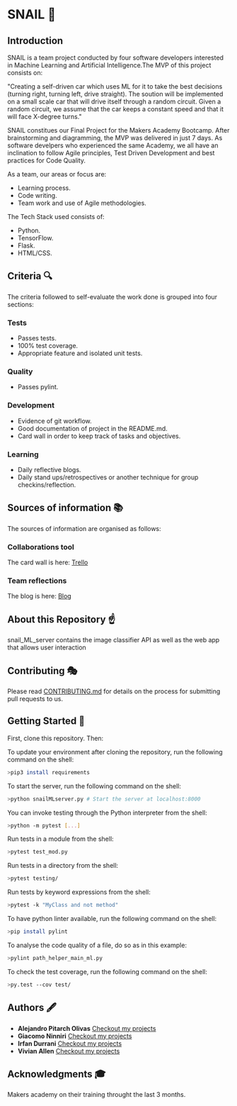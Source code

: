 # SNAIL 🐌

## Introduction

SNAIL is a team project conducted by four software developers interested in Machine Learning and Artificial Intelligence.The MVP of this project consists on: 

"Creating a self-driven car which uses ML for it to take the best decisions (turning right, turning left, drive straight).
The soution will be implemented on a small scale car that will drive itself through a random circuit.
Given a random circuit, we assume that the car keeps a constant speed and that it will face X-degree turns."

SNAIL constitues our Final Project for the Makers Academy Bootcamp. After brainstorming and diagramming, the MVP was delivered in just 7 days. As software develpers who experienced the same Academy, we all have an inclination to follow Agile principles, Test Driven Development and best practices for Code Quality.

As a team, our areas or focus are:
- Learning process.
- Code writing.
- Team work and use of Agile methodologies.

The Tech Stack used consists of:
- Python.
- TensorFlow.
- Flask. 
- HTML/CSS.


## Criteria 🔍  
The criteria followed to self-evaluate the work done is grouped into four sections:
### Tests
* Passes tests.
* 100% test coverage.
* Appropriate feature and isolated unit tests.
### Quality
* Passes pylint.
### Development
* Evidence of git workflow.
* Good documentation of project in the README.md.
* Card wall in order to keep track of tasks and objectives.
### Learning
* Daily reflective blogs.
* Daily stand ups/retrospectives or another technique for group checkins/reflection.

## Sources of information 📚
The sources of information are organised as follows:
### Collaborations tool
The card wall is here: [Trello](https://trello.com/b/rpLKHhdw/ml1)
### Team reflections
The blog is here:
[Blog](https://medium.com/team-snail)

## About this Repository ☝️
snail_ML_server contains the image classifier API as well as the web app that allows user interaction


## Contributing 🎭
Please read [CONTRIBUTING.md](CONTRIBUTING.md) for details on the process for submitting pull requests to us.

## Getting Started 🚴‍

First, clone this repository. Then:

To update your environment after cloning the repository, run the following command on the shell:
```bash
>pip3 install requirements
```
To start the server, run the following command on the shell:
```bash
>python snailMLserver.py # Start the server at localhost:8000
```
You can invoke testing through the Python interpreter from the shell:
```bash
>python -m pytest [...]
```
Run tests in a module from the shell:
```bash
>pytest test_mod.py
```
Run tests in a directory from the shell:
```bash
>pytest testing/
```
Run tests by keyword expressions from the shell:
```bash
>pytest -k "MyClass and not method"
```
To have python linter available, run the following command on the shell:
```bash
>pip install pylint
```
To analyse the code quality of a file, do so as in this example:
```bash
>pylint path_helper_main_ml.py
```
To check the test coverage, run the following command on the shell:
```bash
>py.test --cov test/
```

## Authors 🖋
* **Alejandro Pitarch Olivas**
[Checkout my projects](https://github.com/xelAhcratiPsavilO)
* **Giacomo Ninniri**
[Checkout my projects](https://github.com/Gia1987)
* **Irfan Durrani**
[Checkout my projects](https://github.com/durranee)
* **Vivian Allen**
[Checkout my projects](https://github.com/VivianAllen)

## Acknowledgments 🎓
Makers academy on their training throught the last 3 months. 
